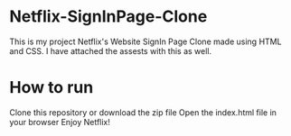 # Netflix-SignInPage-Clone
This is my project Netflix's Website SignIn Page Clone made using HTML and CSS.
I have attached the assests with this as well.
# How to run
Clone this repository or download the zip file
Open the index.html file in your browser
Enjoy Netflix!
